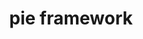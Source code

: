 ---
title: pie framework 
layout: Examples
main: 
  title: Examples
  subtitle: Here you will find examples of different PIE interactions.
pies:
  - name: corespring-choice
    path: /assets/pies/corespring-choice
    title: Choice Interaction
    description: This is a choice interaction
    locale: true
  - name: corespring-match
    path: /assets/pies/corespring-match
    title: Match Interaction
    description: This is a match interaction
  - name: corespring-number-line
    path: /assets/pies/corespring-number-line
    title: Number Line
    description: This is a number line interaction
---